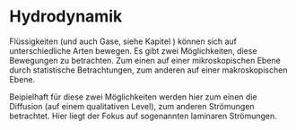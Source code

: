 # Hydrodynamik

Flüssigkeiten (und auch Gase, siehe Kapitel [](../Gase/gase.md)) können sich auf unterschiedliche Arten bewegen. Es gibt zwei Möglichkeiten, diese Bewegungen zu betrachten. Zum einen auf einer mikroskopischen Ebene durch statistische Betrachtungen, zum anderen auf einer makroskopischen Ebene. 

Beipielhaft für diese zwei Möglichkeiten werden hier zum einen die Diffusion (auf einem qualitativen Level), zum anderen Strömungen betrachtet. Hier liegt der Fokus auf sogenannten laminaren Strömungen. 





